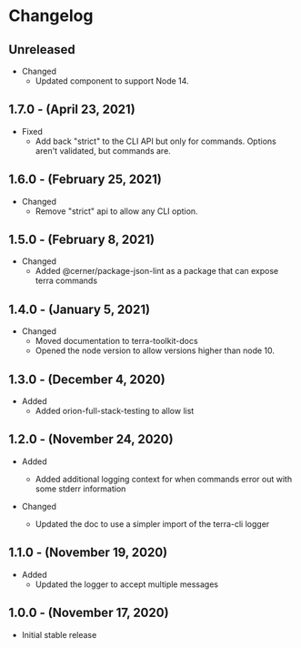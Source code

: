 # Changelog

## Unreleased

* Changed
  * Updated component to support Node 14.

## 1.7.0 - (April 23, 2021)

* Fixed
  * Add back "strict" to the CLI API but only for commands. Options aren't validated, but commands are.

## 1.6.0 - (February 25, 2021)

* Changed
  * Remove "strict" api to allow any CLI option.

## 1.5.0 - (February 8, 2021)

* Changed
  * Added @cerner/package-json-lint as a package that can expose terra commands

## 1.4.0 - (January 5, 2021)

* Changed
  * Moved documentation to terra-toolkit-docs
  * Opened the node version to allow versions higher than node 10.

## 1.3.0 - (December 4, 2020)

* Added
  * Added orion-full-stack-testing to allow list

## 1.2.0 - (November 24, 2020)

* Added
  * Added additional logging context for when commands error out with some stderr information

* Changed
  * Updated the doc to use a simpler import of the terra-cli logger

## 1.1.0 - (November 19, 2020)

* Added
  * Updated the logger to accept multiple messages

## 1.0.0 - (November 17, 2020)

* Initial stable release
